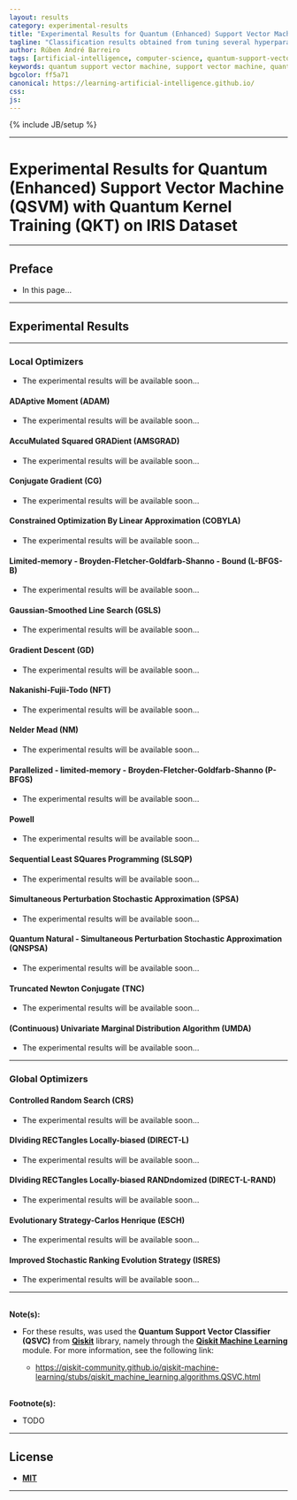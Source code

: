 ```yaml
---
layout: results
category: experimental-results
title: "Experimental Results for Quantum (Enhanced) Support Vector Machine (QSVM) with Quantum Kernel Training (QKT) on IRIS Dataset"
tagline: "Classification results obtained from tuning several hyperparameters of Quantum (Enhanced) Support Vector Machine (QSVM) with Quantum Kernel Training (QKT) on IRIS Dataset..."
author: Rúben André Barreiro
tags: [artificial-intelligence, computer-science, quantum-support-vector-machine, support-vector-machine, quantum-kernel-training, kernel-training,  quantum-kernel-alignment, kernel-alignment, quantum-machine-learning, machine-learning, supervised-learning, training, classification, iris-dataset, intermediate]
keywords: quantum support vector machine, support vector machine, quantum kernel training, kernel training,  quantum kernel alignment, kernel alignment, quantum machine learning, machine learning, training, supervised learning, training, classification, iris dataset, beginner, artificial intelligence, ai
bgcolor: ff5a71
canonical: https://learning-artificial-intelligence.github.io/
css:
js:
---
```

<script type="text/javascript" language="javascript" src="https://github.com/learning-artificial-intelligence/learning-artificial-intelligence.github.io/blob/main/_posts/experimental-results/tablefilter/tablefilter.js"></script>
<script>
  var filtersConfig = {
        base_path: "tablefilter/",
        col_1: "none",
        col_2: "select",
        col_3: "select",
        col_4: "select",
        col_5: "select",
        col_6: "select",
        alternate_rows: true,
        rows_counter: true,
        btn_reset: true,
        loader: true,
        status_bar: true,
        no_results_message: true,
        extensions:[{
            name: "sort"
        }]
    };
    
  var tableFilter = 
      new TableFilter("quantum-svm-iris-dataset-exp-results",
                      filtersConfig);

  tableFilter.init();
</script>
<script>
  function sortTable(n) {
    var table, rows, switching, i, x, y, shouldSwitch, dir, switchcount = 0;
    table = document.getElementById("quantum-svm-iris-dataset-exp-results");
    switching = true;
    // Set the sorting direction to ascending:
    dir = "asc";
    /* Make a loop that will continue until
    no switching has been done: */
    while (switching) {
      // Start by saying: no switching is done:
      switching = false;
      rows = table.rows;
      /* Loop through all table rows (except the
      first, which contains table headers): */
      for (i = 1; i < (rows.length - 1); i++) {
        // Start by saying there should be no switching:
        shouldSwitch = false;
        /* Get the two elements you want to compare,
        one from current row and one from the next: */
        x = rows[i].getElementsByTagName("TD")[n];
        y = rows[i + 1].getElementsByTagName("TD")[n];
        /* Check if the two rows should switch place,
        based on the direction, asc or desc: */
        if (dir == "asc") {
          if (x.innerHTML.toLowerCase() > y.innerHTML.toLowerCase()) {
            // If so, mark as a switch and break the loop:
            shouldSwitch = true;
            break;
          }
        } else if (dir == "desc") {
          if (x.innerHTML.toLowerCase() < y.innerHTML.toLowerCase()) {
            // If so, mark as a switch and break the loop:
            shouldSwitch = true;
            break;
          }
        }
      }
      if (shouldSwitch) {
        /* If a switch has been marked, make the switch
        and mark that a switch has been done: */
        rows[i].parentNode.insertBefore(rows[i + 1], rows[i]);
        switching = true;
        // Each time a switch is done, increase this count by 1:
        switchcount ++;
      } else {
        /* If no switching has been done AND the direction is "asc",
        set the direction to "desc" and run the while loop again. */
        if (switchcount == 0 && dir == "asc") {
          dir = "desc";
          switching = true;
        }
      }
    }
  }
</script>

{% include JB/setup %}

<hr>

<h1> Experimental Results for Quantum (Enhanced) Support Vector Machine (QSVM) with Quantum Kernel Training (QKT) on IRIS Dataset </h1>

<hr>

<h2> Preface </h2>

<ul>
  <li> In this page... </li>
</ul>

<hr>

<h2> Experimental Results </h2>


<hr>


<h3> Local Optimizers </h3>

<ul>
  <li> The experimental results will be available soon... </li>
</ul>


<h4> ADAptive Moment (ADAM) </h4>

<ul>
  <li> The experimental results will be available soon... </li>
</ul>


<h4> AccuMulated Squared GRADient (AMSGRAD) </h4>

<ul>
  <li> The experimental results will be available soon... </li>
</ul>


<h4> Conjugate Gradient (CG) </h4>

<ul>
  <li> The experimental results will be available soon... </li>
</ul>


<h4> Constrained Optimization By Linear Approximation (COBYLA) </h4>

<ul>
  <li> The experimental results will be available soon... </li>
</ul>


<h4> Limited-memory - Broyden-Fletcher-Goldfarb-Shanno - Bound (L-BFGS-B) </h4>

<ul>
  <li> The experimental results will be available soon... </li>
</ul>


<h4> Gaussian-Smoothed Line Search (GSLS) </h4>

<ul>
  <li> The experimental results will be available soon... </li>
</ul>


<h4> Gradient Descent (GD) </h4>

<ul>
  <li> The experimental results will be available soon... </li>
</ul>


<h4> Nakanishi-Fujii-Todo (NFT) </h4>

<ul>
  <li> The experimental results will be available soon... </li>
</ul>


<h4> Nelder Mead (NM) </h4>

<ul>
  <li> The experimental results will be available soon... </li>
</ul>


<h4> Parallelized - limited-memory - Broyden-Fletcher-Goldfarb-Shanno (P-BFGS) </h4>

<ul>
  <li> The experimental results will be available soon... </li>
</ul>


<h4> Powell </h4>

<ul>
  <li> The experimental results will be available soon... </li>
</ul>


<h4> Sequential Least SQuares Programming (SLSQP) </h4>

<ul>
  <li> The experimental results will be available soon... </li>
</ul>


<h4> Simultaneous Perturbation Stochastic Approximation (SPSA) </h4>

<ul>
  <li> The experimental results will be available soon... </li>
</ul>


<h4> Quantum Natural - Simultaneous Perturbation Stochastic Approximation (QNSPSA) </h4>

<ul>
  <li> The experimental results will be available soon... </li>
</ul>


<h4> Truncated Newton Conjugate (TNC) </h4>

<ul>
  <li> The experimental results will be available soon... </li>
</ul>


<h4> (Continuous) Univariate Marginal Distribution Algorithm (UMDA) </h4>

<ul>
  <li> The experimental results will be available soon... </li>
</ul>


<hr>


<h3> Global Optimizers </h3>


<h4> Controlled Random Search (CRS) </h4>

<ul>
  <li> The experimental results will be available soon... </li>
</ul>


<h4> DIviding RECTangles Locally-biased (DIRECT-L) </h4>

<ul>
  <li> The experimental results will be available soon... </li>
</ul>


<h4> DIviding RECTangles Locally-biased RANDndomized (DIRECT-L-RAND) </h4>

<ul>
  <li> The experimental results will be available soon... </li>
</ul>


<h4> Evolutionary Strategy-Carlos Henrique (ESCH) </h4>

<ul>
  <li> The experimental results will be available soon... </li>
</ul>


<h4> Improved Stochastic Ranking Evolution Strategy (ISRES) </h4>

<ul>
  <li> The experimental results will be available soon... </li>
</ul>


<hr>



<br />
<b> Note(s): </b>
<ul>
  <li> For these results, was used the <b>Quantum Support Vector Classifier (QSVC)</b> from <a href="https://www.ibm.com/quantum/qiskit"><b>Qiskit</b></a> library, namely through the <a href="https://qiskit-community.github.io/qiskit-machine-learning/index.html"><b>Qiskit Machine Learning</b></a> module. For more information, see the following link:</li>
  <ul>
    <li> <a href="https://qiskit-community.github.io/qiskit-machine-learning/stubs/qiskit_machine_learning.algorithms.QSVC.html">https://qiskit-community.github.io/qiskit-machine-learning/stubs/qiskit_machine_learning.algorithms.QSVC.html</a> </li>
  </ul>
</ul>
<br />
<b> Footnote(s): </b>
<ul>
  <li>TODO</li>
</ul>

<hr>

<h2> License </h2>

<ul>
  <li> <a href="http://www.opensource.org/licenses/MIT"><b> MIT </b></a> </li>
</ul>

<hr>
